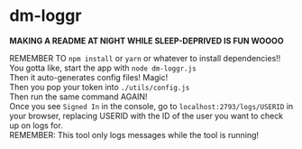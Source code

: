 # dm-loggr

**MAKING A README AT NIGHT WHILE SLEEP-DEPRIVED IS FUN WOOOO**

REMEMBER TO `npm install` or `yarn` or whatever to install dependencies!!  
You gotta like, start the app with `node dm-loggr.js`  
Then it auto-generates config files! Magic!  
Then you pop your token into `./utils/config.js`  
Then run the same command AGAIN!  
Once you see `Signed In` in the console, go to `localhost:2793/logs/USERID` in your browser,   replacing USERID with the ID of the user you want to check up on logs for.  
REMEMBER: This tool only logs messages while the tool is running!